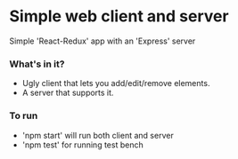 # Simple web client and server
Simple 'React-Redux' app with an 'Express' server

### What's in it?

* Ugly client that lets you add/edit/remove elements.
* A server that supports it.

### To run

* 'npm start' will run both client and server
* 'npm test' for running test bench